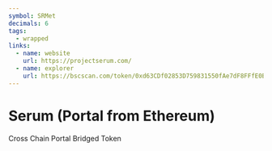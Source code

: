 ```yaml
---
symbol: SRMet
decimals: 6
tags:
  - wrapped
links:
  - name: website
    url: https://projectserum.com/
  - name: explorer
    url: https://bscscan.com/token/0xd63CDf02853D759831550fAe7dF8FFfE0B317b39
---
```


# Serum (Portal from Ethereum)

Cross Chain Portal Bridged Token
